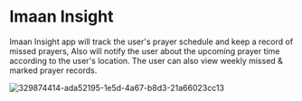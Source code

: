 # Imaan Insight

Imaan Insight app will track the user's prayer schedule and keep a record of missed prayers, Also will notify the user about the upcoming prayer time according to the user's location. The user can also view weekly missed & marked prayer records.


![329874414-ada52195-1e5d-4a67-b8d3-21a66023cc13](https://github.com/marhabaemaan/Imaan-Insight-Flutter/assets/115403157/4e64aadb-a994-4fda-aec9-101e3377079c)
